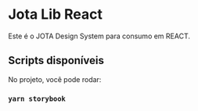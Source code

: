 # Jota Lib React

Este é o JOTA Design System para consumo em REACT.

## Scripts disponíveis

No projeto, você pode rodar:

### `yarn storybook`